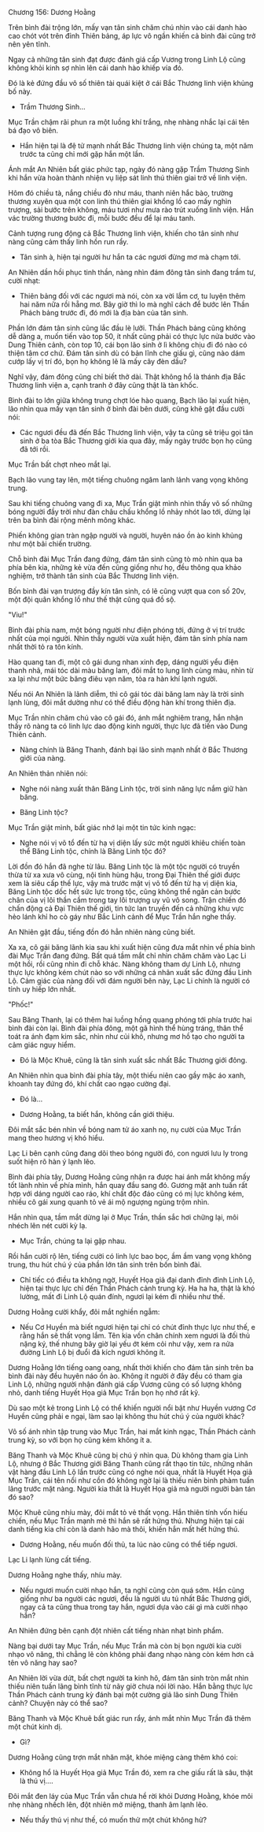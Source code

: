 




Chương 156: Dương Hoằng


Trên bình đài trộng lớn, mấy vạn tân sinh chăm chú nhìn vào cái danh hào cao chót vót trên đỉnh Thiên bảng, áp lực vô ngần khiến cả bình đài cũng trở nên yên tĩnh.

Ngay cả những tân sinh đạt được đánh giá cấp Vương trong Linh Lộ cũng không khỏi kinh sợ nhìn lên cái danh hào khiếp vía đó.

Đó là kẻ đứng đầu vô số thiên tài quái kiệt ở cái Bắc Thương linh viện khủng bố này.

- Trầm Thương Sinh...

Mục Trần chậm rãi phun ra một luồng khí trắng, nhẹ nhàng nhắc lại cái tên bá đạo vô biên.

- Hắn hiện tại là đệ tử mạnh nhất Bắc Thương linh viện chúng ta, một năm trước ta cũng chỉ mới gặp hắn một lần.

Ánh mắt An Nhiên bất giác phức tạp, ngày đó nàng gặp Trầm Thương Sinh khi hắn vừa hoàn thành nhiện vụ liệp sát linh thú thiên giai trở về linh viện.

Hôm đó chiều tà, nắng chiều đỏ như máu, thanh niên hắc bào, trường thương xuyên qua một con linh thú thiên giai khổng lồ cao mấy nghìn trượng, sải bước trên không, máu tươi như mưa rào trút xuống linh viện. Hắn vác trường thương bước đi, mỗi bước đều để lại máu tanh.

Cảnh tượng rung động cả Bắc Thương linh viện, khiến cho tân sinh như nàng cũng cảm thấy linh hồn run rẩy.

- Tân sinh à, hiện tại người hư hắn ta các ngươi đừng mơ mà chạm tới.

An Nhiên dần hồi phục tinh thần, nàng nhìn đám đông tân sinh đang trầm tư, cười nhạt:

- Thiên bảng đối với các ngươi mà nói, còn xa vời lắm cơ, tu luyện thêm hai năm nữa rồi hẵng mơ. Bây giờ thì lo mà nghĩ cách để bước lên Thần Phách bảng trước đi, đó mới là địa bàn của tân sinh.

Phần lớn đám tân sinh cũng lắc đầu lè lưỡi. Thần Phách bảng cũng không dễ dàng a, muốn tiến vào top 50, ít nhất cũng phải có thực lực nửa bước vào Dung Thiên cảnh, còn top 10, cái bọn lão sinh ở lì không chịu đi đó nào có thiện tâm cơ chứ. Đám tân sinh dù có bản lĩnh che giấu gì, cũng nào dám cướp lấy vị trí đó, bọn họ không lẽ là mấy cây đèn dầu?

Nghĩ vậy, đám đông cũng chỉ biết thở dài. Thật không hổ là thánh địa Bắc Thương linh viện a, cạnh tranh ở đây cũng thật là tàn khốc.

Bình đài to lớn giữa không trung chợt lóe hào quang, Bạch lão lại xuất hiện, lão nhìn qua mấy vạn tân sinh ở bình đài bên dưới, cũng khẽ gật đầu cười nói:

- Các ngươi đều đã đến Bắc Thương linh viện, vậy ta cũng sẽ triệu gọi tân sinh ở ba tòa Bắc Thương giới kia qua đây, mấy ngày trước bọn họ cũng đã tới rồi.

Mục Trần bất chợt nheo mắt lại.

Bạch lão vung tay lên, một tiếng chuông ngâm lanh lảnh vang vọng không trung.

Sau khi tiếng chuông vang đi xa, Mục Trần giật mình nhìn thấy vô số những bóng người đầy trời như đàn châu chấu khổng lồ nhảy nhót lao tới, dừng lại trên ba bình đài rộng mênh mông khác.

Phiến không gian tràn ngập người và người, huyên náo ồn ào kinh khủng như một bãi chiến trường.

Chỗ bình đài Mục Trần đang đứng, đám tân sinh cũng tò mò nhìn qua ba phía bên kia, những kẻ vừa đến cũng giống như họ, đều thông qua khảo nghiệm, trở thành tân sinh của Bắc Thương linh viện.

Bốn bình đài vạn trượng đầy kín tân sinh, có lẽ cũng vượt qua con số 20v, một đội quân khổng lồ như thế thật cũng quá đồ sộ.

"Viu!"

Bình đài phía nam, một bóng người như điện phóng tới, đứng ở vị trí trước nhất của mọi người. Nhìn thấy người vừa xuất hiện, đám tân sinh phía nam nhất thời tỏ ra tôn kính.

Hào quang tan đi, một cô gái dung nhan xinh đẹp, dáng người yểu điện thanh nhã, mái tóc dài màu băng lam, đôi mắt to lung linh cùng màu, nhìn từ xa lại như một bức băng điêu vạn năm, tỏa ra hàn khí lạnh người.

Nếu nói An Nhiên là lãnh diễm, thì cô gái tóc dài băng lam này là trời sinh lạnh lùng, đôi mắt dường như có thể điều động hàn khí trong thiên địa.

Mục Trần nhìn chăm chú vào cô gái đó, ánh mắt nghiêm trang, hắn nhận thấy rõ nàng ta có linh lực dao động kinh người, thực lực đã tiến vào Dung Thiên cảnh.

- Nàng chính là Băng Thanh, đánh bại lão sinh mạnh nhất ở Bắc Thương giới của nàng.

An Nhiên thản nhiên nói:

- Nghe nói nàng xuất thân Băng Linh tộc, trời sinh năng lực nắm giữ hàn băng.

- Băng Linh tộc?

Mục Trần giật mình, bất giác nhớ lại một tin tức kinh ngạc:

- Nghe nói vị võ tổ đến từ hạ vị diện lấy sức một người khiêu chiến toàn thể Băng Linh tộc, chính là Băng Linh tộc đó?

Lời đồn đó hắn đã nghe từ lâu. Băng Linh tộc là một tộc người có truyền thừa từ xa xưa vô cùng, nội tình hùng hậu, trong Đại Thiên thế giới được xem là siêu cấp thế lực, vậy mà trước mặt vị võ tổ đến từ hạ vị diện kia, Băng Linh tộc dốc hết sức lực trong tộc, cũng không thể ngăn cản bước chân của vị lôi thần cầm trong tay lôi trượng uy vũ vô song. Trận chiến đó chấn động cả Đại Thiên thế giới, tin tức lan truyền đến cả những khu vực hẻo lánh khỉ ho cò gáy như Bắc Linh cảnh để Mục Trần hắn nghe thấy.

An Nhiên gật đầu, tiếng đồn đó hẳn nhiên nàng cũng biết.

Xa xa, cô gái băng lãnh kia sau khi xuất hiện cũng đưa mắt nhìn về phía bình đài Mục Trần đang đứng. Bất quá tầm mắt chỉ nhìn chăm chăm vào Lạc Li một hồi, rồi cũng nhìn đi chỗ khác. Nàng không tham dự Linh Lộ, nhưng thực lực không kém chút nào so với những cá nhân xuất sắc đứng đầu Linh Lộ. Cảm giác của nàng đối với đám người bên này, Lạc Li chính là người có tính uy hiếp lớn nhất.

"Phốc!"

Sau Băng Thanh, lại có thêm hai luồng hồng quang phóng tới phía trước hai bình đài còn lại. Bình đài phía đông, một gã hình thể hùng tráng, thân thể toát ra ánh đạm kim sắc, nhìn như củi khô, nhưng mơ hồ tạo cho người ta cảm giác nguy hiểm.

- Đó là Mộc Khuê, cũng là tân sinh xuất sắc nhất Bắc Thương giới đông.

An Nhiên nhìn qua bình đài phía tây, một thiếu niên cao gầy mặc áo xanh, khoanh tay đứng đó, khí chất cao ngạo cường đại.

- Đó là...

- Dương Hoằng, ta biết hắn, không cần giới thiệu.

Đôi mắt sắc bén nhìn về bóng nam tử áo xanh nọ, nụ cười của Mục Trần mang theo hương vị khó hiểu.

Lạc Li bên cạnh cũng đang dõi theo bóng người đó, con ngươi lưu ly trong suốt hiện rõ hàn ý lạnh lẽo.

Bình đài phía tây, Dương Hoằng cũng nhận ra được hai ánh mắt không mấy tốt lành nhìn về phía mình, hắn quay đầu sang đó. Gương mặt anh tuấn rất hợp với dáng người cao ráo, khí chất độc đáo cũng có mị lực không kém, nhiều cô gái xung quanh tỏ vẻ ái mộ ngượng ngùng trộm nhìn.

Hắn nhìn qua, tầm mắt dừng lại ở Mục Trần, thần sắc hơi chững lại, môi nhéch lên nét cười kỳ lạ.

- Mục Trần, chúng ta lại gặp nhau.

Rồi hắn cười rộ lên, tiếng cười có linh lực bao bọc, ầm ầm vang vọng không trung, thu hút chú ý của phần lớn tân sinh trên bốn bình đài.

- Chỉ tiếc có điều ta không ngờ, Huyết Họa giả đại danh đỉnh đỉnh Linh Lộ, hiện tại thực lực chỉ đến Thần Phách cảnh trung kỳ. Ha ha ha, thật là khó lường, mất đi Linh Lộ quán đính, ngươi lại kém đi nhiều như thế.

Dương Hoằng cười khẩy, đôi mắt nghiền ngẫm:

- Nếu Cơ Huyền mà biết ngươi hiện tại chỉ có chút đỉnh thực lực như thế, e rằng hắn sẽ thất vọng lắm. Tên kia vốn chân chính xem ngươi là đối thủ nặng ký, thế nhưng bây giờ lại yếu ớt kém cỏi như vậy, xem ra nửa đường Linh Lộ bị đuổi đả kích ngươi không ít.

Dương Hoằng lớn tiếng oang oang, nhất thời khiến cho đám tân sinh trên ba bình đài này đều huyên náo ồn ào. Không ít người ở đây đều có tham gia Linh Lộ, những người nhận đánh giá cấp Vương cũng có số lượng không nhỏ, danh tiếng Huyết Họa giả Mục Trần bọn họ nhớ rất kỹ.

Dù sao một kẻ trong Linh Lộ có thể khiến người nổi bật như Huyền vương Cơ Huyền cũng phải e ngại, làm sao lại không thu hút chú ý của người khác?

Vô số ánh nhìn tập trung vào Mục Trần, hai mắt kinh ngạc, Thần Phách cảnh trung kỳ, so với bọn họ cũng kém không ít a.

Băng Thanh và Mộc Khuê cũng bị chú ý nhìn qua. Dù không tham gia Linh Lộ, nhưng ở Bắc Thương giới Băng Thanh cũng rất thạo tin tức, những nhân vật hàng đầu Linh Lộ lần trước cũng có nghe nói qua, nhất là Huyết Họa giả Mục Trần, cái tên nổi như cồn đó không ngờ lại là thiếu niên bình phàm tuấn lãng trước mặt nàng. Người kia thất là Huyết Họa giả mà người người bàn tán đó sao?

Mộc Khuê cũng nhíu mày, đôi mắt tỏ vẻ thất vọng. Hắn thiên tính vốn hiếu chiến, nếu Mục Trần mạnh mẽ thì hắn sẽ rất hứng thú. Nhưng hiện tại cái danh tiếng kia chỉ còn là danh hão mà thôi, khiến hắn mất hết hứng thú.

- Dương Hoằng, nếu muốn đối thủ, ta lúc nào cũng có thể tiếp ngươi.

Lạc Li lạnh lùng cất tiếng.

Dương Hoằng nghe thấy, nhíu mày.

- Nếu ngươi muốn cười nhạo hắn, ta nghĩ cũng còn quá sớm. Hắn cũng giống như ba người các ngươi, đều là người ưu tú nhất Bắc Thương giới, ngay cả ta cũng thua trong tay hắn, ngươi dựa vào cái gì mà cười nhạo hắn?

An Nhiên đứng bên cạnh đột nhiên cất tiếng nhàn nhạt bình phẩm.

Nàng bại dưới tay Mục Trần, nếu Mục Trần mà còn bị bọn người kia cười nhạo vô năng, thì chẳng lẽ còn không phải đang nhạo nàng còn kém hơn cả tên vô năng hay sao?

An Nhiên lời vừa dứt, bất chợt người ta kinh hô, đám tân sinh tròn mắt nhìn thiếu niên tuấn lãng bình tĩnh từ nãy giờ chưa nói lời nào. Hắn bằng thực lực Thần Phách cảnh trung kỳ đánh bại một cường giả lão sinh Dung Thiên cảnh? Chuyện này có thể sao?

Băng Thanh và Mộc Khuê bất giác run rẩy, ánh mắt nhìn Mục Trần đã thêm một chút kinh dị.

- Gì?

Dương Hoằng cũng trợn mắt nhăn mặt, khóe miệng càng thêm khó coi:

- Không hổ là Huyết Họa giả Mục Trần đó, xem ra che giấu rất là sâu, thật là thú vị....

Đôi mắt đen láy của Mục Trần vẫn chưa hề rời khỏi Dương Hoằng, khóe môi nhẹ nhàng nhếch lên, đột nhiên mở miệng, thanh âm lạnh lẽo.

- Nếu thấy thú vị như thế, có muốn thử một chút không hử?




